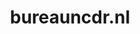 ---
layout: post
title:  "bureauncdr.nl"
internal_url:  "/dutchgov/bureauncdr.nl.html"
categories: dutchgov
---